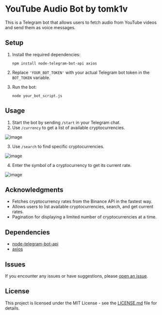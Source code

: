 # YouTube Audio Bot by tomk1v

This is a Telegram bot that allows users to fetch audio from YouTube videos and send them as voice messages.

## Setup

1. Install the required dependencies:

    ```
    npm install node-telegram-bot-api axios
    ```

2. Replace `'YOUR_BOT_TOKEN'` with your actual Telegram bot token in the `BOT_TOKEN` variable.

3. Run the bot:

    ```
    node your_bot_script.js
    ```

## Usage

1. Start the bot by sending `/start` in your Telegram chat.
2. Use `/currency` to get a list of available cryptocurrencies.

![image](https://github.com/tomk1v/binance-crypto-rates-telegram-bot/assets/91790934/051a0041-ee7a-4089-b017-5f82a4aa9378)

3. Use `/search` to find specific cryptocurrencies.

![image](https://github.com/tomk1v/binance-crypto-rates-telegram-bot/assets/91790934/18b30102-ed40-4cd5-87e5-b426beaf3b2b)

4. Enter the symbol of a cryptocurrency to get its current rate.

![image](https://github.com/tomk1v/binance-crypto-rates-telegram-bot/assets/91790934/011cf693-e7ef-41e3-a76d-83bde131d695)


## Acknowledgments

- Fetches cryptocurrency rates from the Binance API in the fastest way.
- Allows users to list available cryptocurrencies, search, and get current rates.
- Pagination for displaying a limited number of cryptocurrencies at a time.

## Dependencies

- [node-telegram-bot-api](https://github.com/yagop/node-telegram-bot-api)
- [axios](https://www.npmjs.com/package/axios)

## Issues

If you encounter any issues or have suggestions, please [open an issue](https://github.com/tomk1v/binance-crypto-rates-telegram-bot/issues).

## License

This project is licensed under the MIT License - see the [LICENSE.md](LICENSE.md) file for details.
